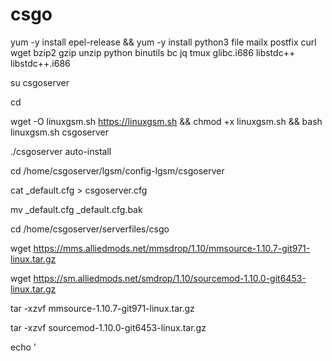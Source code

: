 # csgo
yum -y install epel-release && yum -y install python3 file mailx postfix curl wget bzip2 gzip unzip python binutils bc jq tmux glibc.i686 libstdc++ libstdc++.i686

su csgoserver

cd

wget -O linuxgsm.sh https://linuxgsm.sh && chmod +x linuxgsm.sh && bash linuxgsm.sh csgoserver

./csgoserver auto-install

cd /home/csgoserver/lgsm/config-lgsm/csgoserver

cat _default.cfg > csgoserver.cfg

mv _default.cfg _default.cfg.bak

cd /home/csgoserver/serverfiles/csgo

wget https://mms.alliedmods.net/mmsdrop/1.10/mmsource-1.10.7-git971-linux.tar.gz

wget https://sm.alliedmods.net/smdrop/1.10/sourcemod-1.10.0-git6453-linux.tar.gz

tar -xzvf mmsource-1.10.7-git971-linux.tar.gz

tar -xzvf sourcemod-1.10.0-git6453-linux.tar.gz

echo '
